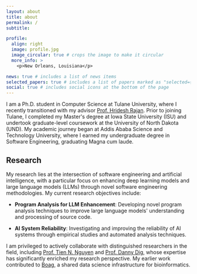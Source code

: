 ```yaml
---
layout: about
title: about
permalink: /
subtitle: 

profile:
  align: right
  image: profile.jpg
  image_circular: true # crops the image to make it circular
  more_info: >
    <p>New Orleans, Louisiana</p>

news: true # includes a list of news items
selected_papers: true # includes a list of papers marked as "selected={true}"
social: true # includes social icons at the bottom of the page
---
```


I am a Ph.D. student in Computer Science at Tulane University, where I recently transitioned with my advisor [Prof. Hridesh Rajan](https://www.cs.iastate.edu/hridesh). Prior to joining Tulane, I completed my Master's degree at Iowa State University (ISU) and undertook graduate-level coursework at the University of North Dakota (UND). My academic journey began at Addis Ababa Science and Technology University, where I earned my undergraduate degree in Software Engineering, graduating Magna cum laude.

Research
------
My research lies at the intersection of software engineering and artificial intelligence, with a particular focus on enhancing deep learning models and large language models (LLMs) through novel software engineering methodologies. My current research objectives include:

* **Program Analysis for LLM Enhancement**: Developing novel program analysis techniques to improve large language models' understanding and processing of source code.

* **AI System Reliability**: Investigating and improving the reliability of AI systems through empirical studies and automated analysis techniques.


I am privileged to actively collaborate with distinguished researchers in the field, including [Prof. Tien N. Nguyen](https://nguyentien.cs.uiuc.edu/) and [Prof. Danny Dig](https://danny.cs.colorado.edu/), whose expertise has significantly enriched my research perspective. My earlier work contributed to [Boag](http://boa.cs.iastate.edu/boag/index.php), a shared data science infrastructure for bioinformatics. 